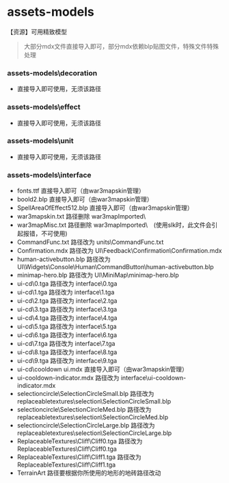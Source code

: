 # assets-models
【资源】可用精致模型
> 大部分mdx文件直接导入即可，部分mdx依赖blp贴图文件，特殊文件特殊处理

### assets-models\decoration
 * 直接导入即可使用，无须该路径

### assets-models\effect
 * 直接导入即可使用，无须该路径

### assets-models\unit
 * 直接导入即可使用，无须该路径

### assets-models\interface
* fonts.ttf 直接导入即可（由war3mapskin管理）
* boold2.blp 直接导入即可（由war3mapskin管理）
* SpellAreaOfEffect512.blp 直接导入即可（由war3mapskin管理）
* war3mapskin.txt 路径删除 war3mapImported\
* war3mapMisc.txt 路径删除 war3mapImported\　(使用slk时，此文件会引起报错，不可使用)
* CommandFunc.txt 路径改为 units\CommandFunc.txt
* Confirmation.mdx 路径改为 UI\Feedback\Confirmation\Confirmation.mdx
* human-activebutton.blp 路径改为 UI\Widgets\Console\Human\CommandButton\human-activebutton.blp
* minimap-hero.blp 路径改为 UI\MiniMap\minimap-hero.blp
* ui-cd\0.tga 路径改为 interface\0.tga
* ui-cd\1.tga 路径改为 interface\1.tga
* ui-cd\2.tga 路径改为 interface\2.tga
* ui-cd\3.tga 路径改为 interface\3.tga
* ui-cd\4.tga 路径改为 interface\4.tga
* ui-cd\5.tga 路径改为 interface\5.tga
* ui-cd\6.tga 路径改为 interface\6.tga
* ui-cd\7.tga 路径改为 interface\7.tga
* ui-cd\8.tga 路径改为 interface\8.tga
* ui-cd\9.tga 路径改为 interface\9.tga
* ui-cd\cooldown ui.mdx 直接导入即可（由war3mapskin管理）
* ui-cooldown-indicator.mdx 路径改为 interface\ui-cooldown-indicator.mdx
* selectioncircle\SelectionCircleSmall.blp 路径改为 replaceabletextures\selection\SelectionCircleSmall.blp
* selectioncircle\SelectionCircleMed.blp 路径改为 replaceabletextures\selection\SelectionCircleMed.blp
* selectioncircle\SelectionCircleLarge.blp 路径改为 replaceabletextures\selection\SelectionCircleLarge.blp
* ReplaceableTextures\Cliff\Cliff0.tga 路径改为 ReplaceableTextures\Cliff\Cliff0.tga
* ReplaceableTextures\Cliff\Cliff1.tga 路径改为 ReplaceableTextures\Cliff\Cliff1.tga
* TerrainArt 路径要根据你所使用的地形的地砖路径改动
